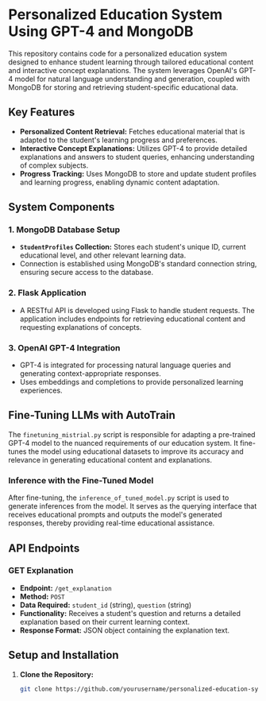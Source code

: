 # Personalized Education System Using GPT-4 and MongoDB

This repository contains code for a personalized education system designed to enhance student learning through tailored educational content and interactive concept explanations. The system leverages OpenAI's GPT-4 model for natural language understanding and generation, coupled with MongoDB for storing and retrieving student-specific educational data.

## Key Features

- **Personalized Content Retrieval:** Fetches educational material that is adapted to the student's learning progress and preferences.
- **Interactive Concept Explanations:** Utilizes GPT-4 to provide detailed explanations and answers to student queries, enhancing understanding of complex subjects.
- **Progress Tracking:** Uses MongoDB to store and update student profiles and learning progress, enabling dynamic content adaptation.

## System Components

### 1. MongoDB Database Setup
- **`StudentProfiles` Collection:** Stores each student's unique ID, current educational level, and other relevant learning data.
- Connection is established using MongoDB's standard connection string, ensuring secure access to the database.

### 2. Flask Application
- A RESTful API is developed using Flask to handle student requests. The application includes endpoints for retrieving educational content and requesting explanations of concepts.

### 3. OpenAI GPT-4 Integration
- GPT-4 is integrated for processing natural language queries and generating context-appropriate responses.
- Uses embeddings and completions to provide personalized learning experiences.

## Fine-Tuning LLMs with AutoTrain

The `finetuning_mistrial.py` script is responsible for adapting a pre-trained GPT-4 model to the nuanced requirements of our education system. It fine-tunes the model using educational datasets to improve its accuracy and relevance in generating educational content and explanations.

### Inference with the Fine-Tuned Model

After fine-tuning, the `inference_of_tuned_model.py` script is used to generate inferences from the model. It serves as the querying interface that receives educational prompts and outputs the model's generated responses, thereby providing real-time educational assistance.

## API Endpoints

### GET Explanation
- **Endpoint:** `/get_explanation`
- **Method:** `POST`
- **Data Required:** `student_id` (string), `question` (string)
- **Functionality:** Receives a student's question and returns a detailed explanation based on their current learning context.
- **Response Format:** JSON object containing the explanation text.

## Setup and Installation

1. **Clone the Repository:**
   ```bash
   git clone https://github.com/yourusername/personalized-education-system.git



